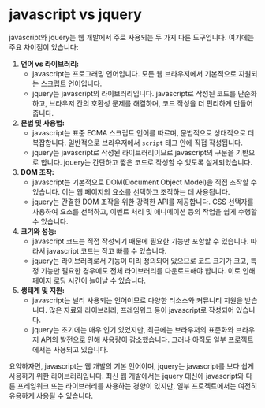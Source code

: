 # javascript vs jquery

javascript와 jquery는 웹 개발에서 주로 사용되는 두 가지 다른 도구입니다. 여기에는 주요 차이점이 있습니다:

1. **언어 vs 라이브러리:**
    - javascript는 프로그래밍 언어입니다. 모든 웹 브라우저에서 기본적으로 지원되는 스크립트 언어입니다.
    - jquery는 javascript의 라이브러리입니다. javascript로 작성된 코드를 단순화하고, 브라우저 간의 호환성 문제를 해결하며, 코드 작성을 더 편리하게 만들어줍니다.
2. **문법 및 사용법:**
    - javascript는 표준 ECMA 스크립트 언어를 따르며, 문법적으로 상대적으로 더 복잡합니다. 일반적으로 브라우저에서 `script` 태그 안에 직접 작성됩니다.
    - jquery는 javascript로 작성된 라이브러리이므로 javascript의 구문을 기반으로 합니다. jquery는 간단하고 짧은 코드로 작성할 수 있도록 설계되었습니다.
3. **DOM 조작:**
    - javascript는 기본적으로 DOM(Document Object Model)을 직접 조작할 수 있습니다. 이는 웹 페이지의 요소를 선택하고 조작하는 데 사용됩니다.
    - jquery는 간결한 DOM 조작을 위한 강력한 API를 제공합니다. CSS 선택자를 사용하여 요소를 선택하고, 이벤트 처리 및 애니메이션 등의 작업을 쉽게 수행할 수 있습니다.
4. **크기와 성능:**
    - javascript 코드는 직접 작성되기 때문에 필요한 기능만 포함할 수 있습니다. 따라서 javascript 코드는 작고 빠를 수 있습니다.
    - jquery는 라이브러리로서 기능이 미리 정의되어 있으므로 코드 크기가 크고, 특정 기능만 필요한 경우에도 전체 라이브러리를 다운로드해야 합니다. 이로 인해 페이지 로딩 시간이 늘어날 수 있습니다.
5. **생태계 및 지원:**
    - javascript는 널리 사용되는 언어이므로 다양한 리소스와 커뮤니티 지원을 받습니다. 많은 자료와 라이브러리, 프레임워크 등이 javascript로 작성되어 있습니다.
    - jquery는 초기에는 매우 인기 있었지만, 최근에는 브라우저의 표준화와 브라우저 API의 발전으로 인해 사용량이 감소했습니다. 그러나 아직도 일부 프로젝트에서는 사용되고 있습니다.

요약하자면, javascript는 웹 개발의 기본 언어이며, jquery는 javascript를 보다 쉽게 사용하기 위한 라이브러리입니다. 최신 웹 개발에서는 jquery 대신에 javascript와 다른 프레임워크 또는 라이브러리를 사용하는 경향이 있지만, 일부 프로젝트에서는 여전히 유용하게 사용될 수 있습니다.
